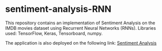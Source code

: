# sentiment-analysis-RNN

This repository contains an implementation of Sentiment Analysis on the IMDB movies dataset using Recurrent Neural Networks (RNNs).
Libraries used: TensorFlow, Keras, Tensorboard, numpy.

The application is also deployed on the following link: [Sentiment Analysis](https://sentiment-analysis-rnn-tiughstcsuyoiab3k4gjwj.streamlit.app/)